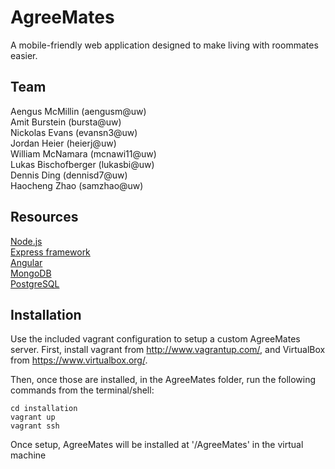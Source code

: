 # AgreeMates

A mobile-friendly web application designed to make living with roommates easier.

## Team
Aengus McMillin (aengusm@uw)  
Amit Burstein (bursta@uw)  
Nickolas Evans (evansn3@uw)  
Jordan Heier (heierj@uw)  
William McNamara (mcnawi11@uw)  
Lukas Bischofberger (lukasbi@uw)  
Dennis Ding (dennisd7@uw)  
Haocheng Zhao (samzhao@uw)

## Resources
[Node.js](http://nodejs.org/)  
[Express framework](http://expressjs.com/)  
[Angular](http://angularjs.org/)  
[MongoDB](https://www.mongodb.org/)  
[PostgreSQL](http://www.postgresql.org/)

## Installation
Use the included vagrant configuration to setup a custom AgreeMates server.
First, install vagrant from http://www.vagrantup.com/, and VirtualBox from https://www.virtualbox.org/.

Then, once those are installed, in the AgreeMates folder, run the following commands from the terminal/shell:

```
cd installation
vagrant up
vagrant ssh
```

Once setup, AgreeMates will be installed at '/AgreeMates' in the virtual machine
